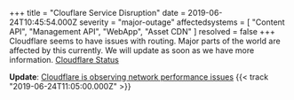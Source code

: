 +++
title = "Clouflare Service Disruption"
date = 2019-06-24T10:45:54.000Z
severity = "major-outage"
affectedsystems = [
  "Content API",
  "Management API",
  "WebApp",
  "Asset CDN"
]
resolved = false
+++
Cloudflare seems to have issues with routing. Major parts of the world are affected by this currently. We will update as soon as we have more information. [Cloudflare Status](https://www.cloudflarestatus.com/)

**Update**: [Cloudflare is observing network performance issues](https://www.cloudflarestatus.com/) {{< track "2019-06-24T11:05:00.000Z" >}}